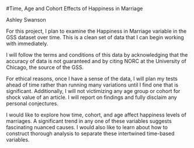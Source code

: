 #Time, Age and Cohort Effects of Happiness in Marriage 

Ashley Swanson

For this project, I plan to examine the Happiness in Marriage variable in the GSS dataset over time. This is a clean set of data that I can begin working with immediately.

I will follow the terms and conditions of this data by acknowledging that the accuracy of data is not guaranteed and by citing NORC at the University of Chicago, the source of the GSS.

For ethical reasons, once I have a sense of the data, I will plan my tests ahead of time rather than running many variations until I find one that is significant. Additionally, I will not victimizing any age group or cohort for shock value of an article. I will report on findings and fully disclaim any personal conjectures.

I would like to explore how time, cohort, and age affect happiness levels of marriages. A significant trend in any one of these variables suggests fascinating nuanced causes. I would also like to learn about how to construct thorough analysis to separate these intertwined time-based variables.
